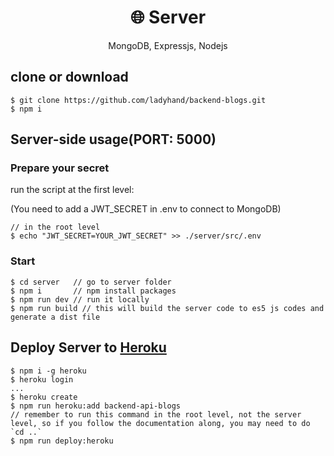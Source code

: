 <h1 align="center">
🌐 Server
</h1>
<p align="center">
MongoDB, Expressjs, Nodejs
</p>


## clone or download
```terminal
$ git clone https://github.com/ladyhand/backend-blogs.git
$ npm i
```


## Server-side usage(PORT: 5000)

### Prepare your secret

run the script at the first level:

(You need to add a JWT_SECRET in .env to connect to MongoDB)

```terminal
// in the root level
$ echo "JWT_SECRET=YOUR_JWT_SECRET" >> ./server/src/.env
```

### Start

```terminal
$ cd server   // go to server folder
$ npm i       // npm install packages
$ npm run dev // run it locally
$ npm run build // this will build the server code to es5 js codes and generate a dist file
```

## Deploy Server to [Heroku](https://dashboard.heroku.com/)
```terminal
$ npm i -g heroku
$ heroku login
...
$ heroku create
$ npm run heroku:add backend-api-blogs
// remember to run this command in the root level, not the server level, so if you follow the documentation along, you may need to do `cd ..`
$ npm run deploy:heroku
```
